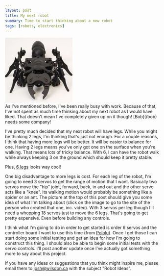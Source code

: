 ```yaml
---
layout: post
title: My next robot
summary: Time to start thinking about a new robot
tags: [robots, electronics]
---
```


<div class="floatyimg"><a href="http://www.vubx.com/featured/hexapod-ant-robot-lifelike.html"><img src="/images/ant-hexapod.jpg" title="Ant-like Hexapod" alt="Ant-like Hexapod" /></a></div>
As I've mentioned before, I've been really busy with work.  Because of that, I've not spent as much time thinking about my next robot as I would have liked.  That doesn't mean I've completely given up on it though!  [Bob](/bob) needs some company!

I've pretty much decided that my next robot will have legs.  While you might be thinking 2 legs, I'm thinking that's just not enough.  For a couple reasons, I think that having more legs will be better.  It will be easier to balance for one.  Having 2 legs means you've only got one on the surface when you're walking.  That means lots of tricky balance.  With 6, I can have the robot walk while always keeping 3 on the ground which should keep it pretty stable.

Plus, <a href="http://en.wikipedia.org/wiki/Hexapod_(robotics)">6 legs</a> looks way cool!

One big disadvantage to more legs is cost.  For each leg of the robot, I'm going to need 3 servos to get the range of motion that I want.  Basically two servos move the "hip" joint, forward, back, in and out and the other servo acts like a "knee".  Its walking motion would probably be something like a spider or an ant.  The picture at the top of this post should give you some idea of what I'm talking about (click on the image to go to the site of the person who created that one, inc. video).  With 3 servos per leg though I'll need a whopping 18 servos just to move the 6 legs.  That's going to get pretty expensive.  Even before building any controls.

I think what I'm going to do in order to get started is order 6 servos and the controller board I want to use this time (from [Pololu](http://www.pololu.com/)).  Once I get those I can start doing some initial testing and get an idea for how I'm going to construct this thing.  I should also be able to begin some initial tests with the servo controls.  I'll post another update once I've actually got something more to say about this project.

If you have any ideas or suggestions that you think might inspire me, please email them to josh@wilsdon.ca with the subject "Robot Ideas".
